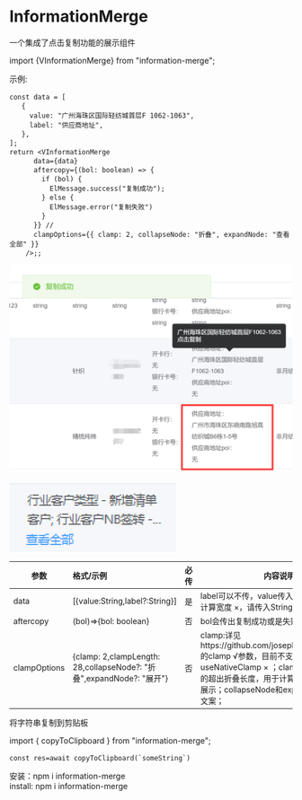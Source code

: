# InformationMerge

一个集成了点击复制功能的展示组件 <br/>

import {VInformationMerge} from "information-merge";

示例:

    const data = [
       {
         value: "广州海珠区国际轻纺城首层F 1062-1063",
         label: "供应商地址",
       },
    ];
    return <VInformationMerge
          data={data}
          aftercopy={(bol: boolean) => {
            if (bol) {
              ElMessage.success("复制成功");
            } else {
              ElMessage.error("复制失败")
            }
          }} // 
          clampOptions={{ clamp: 2, collapseNode: "折叠", expandNode: "查看全部" }}
        />;;

![image-20211014192959856](https://raw.githubusercontent.com/Alan1034/PicturesServer/main/PicGo_imgs/202110141930077.png)

![image-20240221162025794](https://raw.githubusercontent.com/Alan1034/PicturesServer/main/PicGo_imgs/202402211620881.png)

| 参数         | 格式/示例                                            | 必传 | 内容说明                                                     |
| ------------ | :--------------------------------------------------- | ---- | ------------------------------------------------------------ |
| data         | [{value:String,label?:String}]                       | 是   | label可以不传，value传入VNode时无法正确计算宽度 ×，请传入String                                                |
| aftercopy    | (bol)=>{bol: boolean}                                | 否   | bol会传出复制成功或是失败                                    |
| clampOptions | {clamp: 2,clampLength: 28,collapseNode?: "折叠",expandNode?: "展开"} | 否   | clamp:详见https://github.com/josephschmitt/Clamp.js的clamp √参数，目前不支持useNativeClamp × ；clampLength:字符串的超出折叠长度，用于计算展开折叠按钮是否展示；collapseNode和expandNode为按钮文案； |

将字符串复制到剪贴板

import { copyToClipboard } from "information-merge";

```
const res=await copyToClipboard(`someString`)
```

安装：npm i information-merge<br/>
install: npm i information-merge
